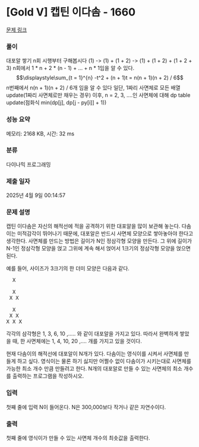 # [Gold V] 캡틴 이다솜 - 1660 

[문제 링크](https://www.acmicpc.net/problem/1660) 

### 풀이

대포알 쌓기 n회 시행부터 구해봅시다
(1) -> (1) + (1 + 2) -> (1) + (1 + 2) + (1 + 2 + 3)
n회에서 1 * n + 2 * (n - 1) + ... + n * 1임을 알 수 있다.
$$\displaystyle\sum_{t = 1}^{n} -t^2 + (n + 1)t = n(n + 1)(n + 2) / 6$$
n번째에서 n(n + 1)(n + 2) / 6개 임을 알 수 있다
일단, 1짜리 사면체로 모든 배열 update(1짜리 사면체로만 채우는 경우)
이후, n = 2, 3, ....인 사면체에 대해 dp table update(점화식 min(dp[j], dp[j - py[i]] + 1))

### 성능 요약

메모리: 2168 KB, 시간: 32 ms

### 분류

다이나믹 프로그래밍

### 제출 일자

2025년 4월 9일 00:14:57

### 문제 설명

<p>캡틴 이다솜은 자신의 해적선에 적을 공격하기 위한 대포알을 많이 보관해 놓는다. 다솜이는 미적감각이 뛰어나기 때문에, 대포알은 반드시 사면체 모양으로 쌓아놓아야 한다고 생각한다. 사면체를 만드는 방법은 길이가 N인 정삼각형 모양을 만든다. 그 위에 길이가 N-1인 정삼각형 모양을 얹고 그위에 계속 해서 얹어서 1크기의 정삼각형 모양을 얹으면 된다.</p>

<p>예를 들어, 사이즈가 3크기의 한 더미 모양은 다음과 같다.</p>

<pre>  X

  X
 X X

  X
 X X
X X X
</pre>

<p>각각의 삼각형은 1, 3, 6, 10 ,..... 와 같이 대포알을 가지고 있다. 따라서 완벽하게 쌓았을 때, 한 사면체에는 1, 4, 10, 20 ,.... 개를 가지고 있을 것이다.</p>

<p>현재 다솜이의 해적선에 대포알이 N개가 있다. 다솜이는 영식이를 시켜서 사면체를 만들게 하고 싶다. 영식이는 물론 하기 싫지만 어쩔수 없이 다솜이가 시키는대로 사면체를 가능한 최소 개수 만큼 만들려고 한다. N개의 대포알로 만들 수 있는 사면체의 최소 개수를 출력하는 프로그램을 작성하시오.</p>

### 입력 

 <p>첫째 줄에 입력 N이 들어온다. N은 300,000보다 작거나 같은 자연수이다.</p>

### 출력 

 <p>첫째 줄에 영식이가 만들 수 있는 사면체 개수의 최솟값을 출력한다.</p>

